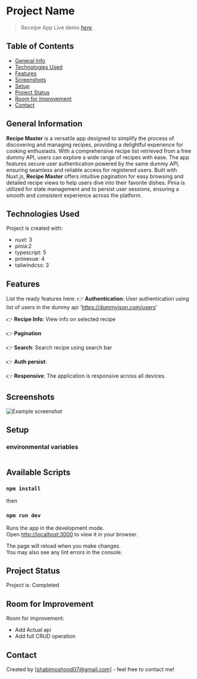 # Project Name
> Receipe App
> Live demo [_here_](https://).

## Table of Contents
* [General Info](#general-information)
* [Technologies Used](#technologies-used)
* [Features](#features)
* [Screenshots](#screenshots)
* [Setup](#setup)
* [Project Status](#project-status)
* [Room for Improvement](#room-for-improvement)
* [Contact](#contact)


## General Information
**Recipe Master** is a versatile app designed to simplify the process of discovering and managing recipes, providing a delightful experience for cooking enthusiasts. With a comprehensive recipe list retrieved from a free dummy API, users can explore a wide range of recipes with ease. The app features secure user authentication powered by the same dummy API, ensuring seamless and reliable access for registered users. Built with Nuxt.js, **Recipe Master** offers intuitive pagination for easy browsing and detailed recipe views to help users dive into their favorite dishes. Pinia is utilized for state management and to persist user sessions, ensuring a smooth and consistent experience across the platform.



## Technologies Used
Project is created with:
* nuxt: 3
* pinia:2
* typescript: 5
* primevue: 4
* tailwindcss: 3


## Features
List the ready features here:
👉 **Authentication**: User authentication using list of users in the dummy api 'https://dummyjson.com/users'

👉 **Recipe Info**: View info on selected recipe

👉 **Pagination**

👉 **Search**: Search recipe using search bar

👉 **Auth persist**: 

👉 **Responsive**: The application is responsive across all devices.
  


## Screenshots
![Example screenshot](./img/screenshot.png)
<!-- If you have screenshots you'd like to share, include them here. -->


## Setup

### environmental variables
```env
```

  
## Available Scripts

### `npm install`
then
### `npm run dev`

Runs the app in the development mode.\
Open [http://localhost:3000](http://localhost:3000) to view it in your browser.

The page will reload when you make changes.\
You may also see any lint errors in the console.

## Project Status
Project is: Completed

## Room for Improvement
Room for improvement:
- Add Actual api
- Add full CRUD operation


## Contact
Created by [shabimoshood07@gmail.com] - feel free to contact me!







